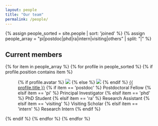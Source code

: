 ```yaml
---
layout: people
title: "Our team"
permalink: /people/
---
```


{% assign people_sorted = site.people | sort: 'joined' %}
{% assign people_array = "pi|postdoc|phd|ra|intern|visiting|others" | split: "|" %}

<section class="menuaa">
<div>
<h1>Current members</h1>
{% for item in people_array %}
  {% for profile in people_sorted %}
    {% if profile.position contains item %}
		<figure>
        {% if profile.avatar %}
        <a href="{{ site.baseurl }}{{ profile.url }}"><img class="author-img" src="{{site.baseurl}}/images/people/{{profile.avatar}}"></a>
        {% else %}
        <a href="{{ site.baseurl }}{{ profile.url }}"><img class="author-img" src="{{site.baseurl}}/images/avatar.jpg"></a>
        {% endif %}
        <figurecaption><a class="name" href="{{ site.baseurl }}{{ profile.url }}">{{ profile.title }}</a>
		{% if item == 'postdoc' %}
		Postdoctoral Fellow
		{% elsif item == 'pi' %}
		Principal Investigator
		{% elsif item == 'phd' %}
		PhD Student
		{% elsif item == 'ra' %}
		Research Assistant
		{% elsif item == 'visiting' %}
		Visiting Scholar
		{% elsif item == 'intern' %}
		Research Intern
		{% endif %}
		</figurecaption>
		</figure>
    {% endif %}
  {% endfor %}
{% endfor %}
</div>
</section>
